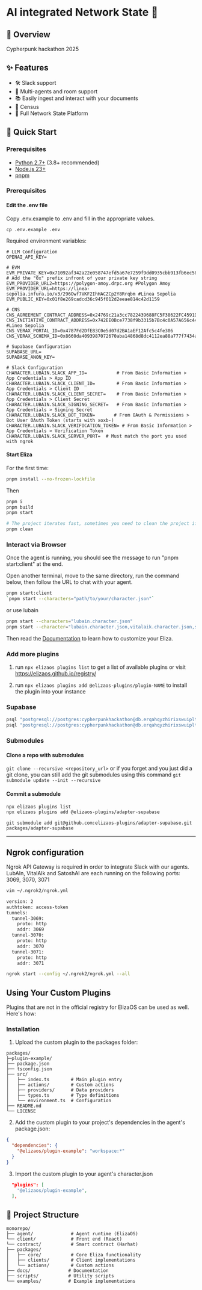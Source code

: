 # AI integrated Network State 🤖



## 🚩 Overview

Cypherpunk hackathon 2025

## ✨ Features

- 🛠️ Slack support
- 👥 Multi-agents and room support
- 📚 Easily ingest and interact with your documents
- 💾 Census
- 🚀 Full Network State Platform

## 🚀 Quick Start

### Prerequisites

- [Python 2.7+](https://www.python.org/downloads/) (3.8+ recommended)
- [Node.js 23+](https://docs.npmjs.com/downloading-and-installing-node-js-and-npm)
- [pnpm](https://pnpm.io/installation)

### Prerequisites

#### Edit the .env file

Copy .env.example to .env and fill in the appropriate values.

```
cp .env.example .env
```

Required environment variables:
```
# LLM Configuration
OPENAI_API_KEY=

# EVM
EVM_PRIVATE_KEY=0x71092af342a22e058747efd5a67e7259f9dd0935cbb913fb6ec58f9834e87c74          # Add the "0x" prefix infront of your private key string                  
EVM_PROVIDER_URL2=https://polygon-amoy.drpc.org #Polygon Amoy
EVM_PROVIDER_URL=https://linea-sepolia.infura.io/v3/296Owf7VKF2IhHACZCp2Y8Rrqbm #Linea Sepolia
EVM_PUBLIC_KEY=0x01f8e269cadcd36c945f012d2eeae814c42d1159

# CNS
CNS_AGREEMENT_CONTRACT_ADDRESS=0x24769c21a3cc7822439688FC5F38622FC4591D22
CNS_INITIATIVE_CONTRACT_ADDRESS=0x742EE0Bce7738f9b3315b7Bc4c0A57A656c4498d #Linea Sepolia
CNS_VERAX_PORTAL_ID=0x4787Fd2DfE83C0e5d07d2BA1aEF12Afc5c4fe306
CNS_VERAX_SCHEMA_ID=0x8660da4093987072670aba14868d8dc4112ea88a777f7434a54ea8e7925a1a73

# Supabase Configuration
SUPABASE_URL=
SUPABASE_ANON_KEY=

# Slack Configuration
CHARACTER.LUBAIN.SLACK_APP_ID=           # From Basic Information > App Credentials > App ID
CHARACTER.LUBAIN.SLACK_CLIENT_ID=        # From Basic Information > App Credentials > Client ID
CHARACTER.LUBAIN.SLACK_CLIENT_SECRET=    # From Basic Information > App Credentials > Client Secret
CHARACTER.LUBAIN.SLACK_SIGNING_SECRET=   # From Basic Information > App Credentials > Signing Secret
CHARACTER.LUBAIN.SLACK_BOT_TOKEN=       # From OAuth & Permissions > Bot User OAuth Token (starts with xoxb-)
CHARACTER.LUBAIN.SLACK_VERIFICATION_TOKEN= # From Basic Information > App Credentials > Verification Token
CHARACTER.LUBAIN.SLACK_SERVER_PORT=  # Must match the port you used with ngrok

```

#### Start Eliza

For the first time:
```bash
pnpm install --no-frozen-lockfile
```
Then
```bash
pnpm i
pnpm build
pnpm start

# The project iterates fast, sometimes you need to clean the project if you are coming back to the project
pnpm clean
```

### Interact via Browser

Once the agent is running, you should see the message to run "pnpm start:client" at the end.

Open another terminal, move to the same directory, run the command below, then follow the URL to chat with your agent.

```bash
pnpm start:client
`pnpm start --characters="path/to/your/character.json"`
```

or use lubain

```bash
pnpm start --characters="lubain.character.json"
pnpm start --character="lubain.character.json,vitalaik.character.json,satoshai.character.json"
```
Then read the [Documentation](https://elizaos.github.io/eliza/) to learn how to customize your Eliza.


### Add more plugins

1. run `npx elizaos plugins list` to get a list of available plugins or visit https://elizaos.github.io/registry/

2. run `npx elizaos plugins add @elizaos-plugins/plugin-NAME` to install the plugin into your instance

### Supabase

```bash
psql "postgresql://postgres:cypherpunkhackathon@db.erqahqyzhirixswuiplt.supabase.co:5432/postgres"  -f schema.sql
psql "postgresql://postgres:cypherpunkhackathon@db.erqahqyzhirixswuiplt.supabase.co:5432/postgres"  -f seed.sql
```

### Submodules

#### Clone a repo with submodules
`git clone --recursive <repository_url>`
or if you forget and you just did a git clone, you can still add the git submodules using this command `git submodule update --init --recursive`

#### Commit a submodule
```bash
npx elizaos plugins list 
npx elizaos plugins add @elizaos-plugins/adapter-supabase
```

`git submodule add git@github.com:elizaos-plugins/adapter-supabase.git packages/adapter-supabase`

---
## Ngrok configuration
Ngrok API Gateway is required in order to integrate Slack with our agents.
LubAIn, VitalAIk and SatoshAI are each running on the following ports: 3069, 3070, 3071

```bash
vim ~/.ngrok2/ngrok.yml
```

```bash
version: 2
authtoken: access-token
tunnels:
  tunnel-3069:
    proto: http
    addr: 3069
  tunnel-3070:
    proto: http
    addr: 3070
  tunnel-3071:
    proto: http
    addr: 3071
```

```bash
ngrok start --config ~/.ngrok2/ngrok.yml --all
```

## Using Your Custom Plugins
Plugins that are not in the official registry for ElizaOS can be used as well. Here's how:

### Installation

1. Upload the custom plugin to the packages folder:

```
packages/
├─plugin-example/
├── package.json
├── tsconfig.json
├── src/
│   ├── index.ts        # Main plugin entry
│   ├── actions/        # Custom actions
│   ├── providers/      # Data providers
│   ├── types.ts        # Type definitions
│   └── environment.ts  # Configuration
├── README.md
└── LICENSE
```

2. Add the custom plugin to your project's dependencies in the agent's package.json:

```json
{
  "dependencies": {
    "@elizaos/plugin-example": "workspace:*"
  }
}
```

3. Import the custom plugin to your agent's character.json

```json
  "plugins": [
    "@elizaos/plugin-example",
  ],
```



## 📁 Project Structure
```
monorepo/
├── agent/              # Agent runtime (ElizaOS)
└── client/             # Front end (React)
└── contract/           # Smart contract (Harhat)
├── packages/
│   ├── core/           # Core Eliza functionality
│   ├── clients/        # Client implementations
│   └── actions/        # Custom actions
├── docs/              # Documentation
├── scripts/           # Utility scripts
└── examples/          # Example implementations
```

